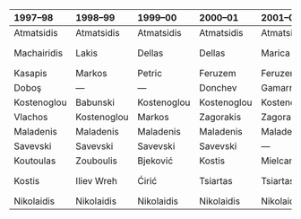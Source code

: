 | 1997–98     | 1998–99     | 1999–00     | 2000–01     | 2001–02     | 2002–03     | 2003–04     | 2004–05        | 2005–06     | 2006–07     | 2007–08       | 2008–09          | 2009–10     | 2010–11      | 2011–12     | 2012–13      |
|:------------|:------------|:------------|:------------|:------------|:------------|:------------|:---------------|:------------|:------------|:--------------|:-----------------|:------------|:-------------|:------------|:-------------|
| Atmatsidis  | Atmatsidis  | Atmatsidis  | Atmatsidis  | Atmatsidis  | Atmatsidis  | Michailidis | Michailidis    | Sorrentino  | Kafes       | Kafes         | Kafes            | Kafes       | Kafes        | Kafes       | Dimi         |
| Machairidis | Lakis       | Dellas      | Dellas      | Marica      | Borbokis    | Borbokis    | —              | —           | —           | Edson Ratinho | Edson Ratinho    | Araujo      | Patsatzoglou | Kontoes     | Kontoes      |
| Kasapis     | Markos      | Petric      | Feruzem     | Feruzem     | —           | Petkov      | Malbaša        | Malbaša     | —           | Arruabarrena  | —                | Hersi       | Nasuti       | Helgason    | Yago         |
| Doboş       | —           | —           | Donchev     | Gamarra     | —           | —           | Alves          | —           | Moras       | Geraldo       | Geraldo          | Geraldo     | Manolas      | Manolas     | —            |
| Kostenoglou | Babunski    | Kostenoglou | Kostenoglou | Kostenoglou | Kostenoglou | Kostenoglou | Kostenoglou    | Cirillo     | Cirillo     | Dellas        | Majstorović      | Majstorović | Dellas       | Dellas      | —            |
| Vlachos     | Kostenoglou | Markos      | Zagorakis   | Zagorakis   | Zagorakis   | Zagorakis   | Maistrellis    | Alexopoulos | Alexopoulos | Alexopoulos   | Alexopoulos      | Alexopoulos | Mateos       | Cala        | Cordero      |
| Maladenis   | Maladenis   | Maladenis   | Maladenis   | Maladenis   | Maladenis   | Maladenis   | Soares         | Soares      | Kyriakidis  | Pappas        | Juanfran         | —           | Roger        | Roger       | Katsikokeris |
| Savevski    | Savevski    | Savevski    | Savevski    | —           | Kreek       | Kreek       | Rusev          | Sapanis     | —           | Nsaliwa       | Nsaliwa          | —           | Jahić        | Beleck      | Katidis      |
| Koutoulas   | Zouboulis   | Bjeković    | Kostis      | Mielcarski  | Solakis     | Okkas       | Petkov         | Komvolidis  | Delibašić   | Kapetanos     | Edinho           | Leonardo    | Leonardo     | Leonardo    | Tsitas       |
| Kostis      | Iliev Wreh  | Ćirić       | Tsiartas    | Tsiartas    | Tsiartas    | Tsiartas    | Konstantinidis | Kone        | Kone        | Rivaldo       | Rivaldo Djebbour | Djebbour    | Djebbour     | José Carlos | Roger        |
| Nikolaidis  | Nikolaidis  | Nikolaidis  | Nikolaidis  | Nikolaidis  | Nikolaidis  | —           | Kampantais     | Venhlynskyi | Manduca     | Manduca       | Manduca          | Manduca     | Míchel       | Sialmas     | Pavlis       |